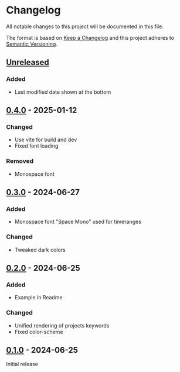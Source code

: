 # Changelog

All notable changes to this project will be documented in this file.

The format is based on [Keep a Changelog](https://keepachangelog.com/) and this project adheres to [Semantic Versioning](https://semver.org/).

## [Unreleased]

### Added

- Last modified date shown at the bottom

## [0.4.0] - 2025-01-12

### Changed

- Use vite for build and dev
- Fixed font loading

### Removed

- Monospace font

## [0.3.0] - 2024-06-27

### Added

- Monospace font "Space Mono" used for timeranges

### Changed

- Tweaked dark colors

## [0.2.0] - 2024-06-25

### Added

- Example in Readme

### Changed

- Unified rendering of projects keywords
- Fixed color-scheme

## [0.1.0] - 2024-06-25

Initial release

[Unreleased]: https://github.com/MoritzBru/jsonresume-theme-reactive/compare/v0.4.0...HEAD
[0.4.0]: https://github.com/MoritzBru/jsonresume-theme-reactive/compare/v0.3.0...v0.4.0
[0.3.0]: https://github.com/MoritzBru/jsonresume-theme-reactive/compare/v0.2.0...v0.3.0
[0.2.0]: https://github.com/MoritzBru/jsonresume-theme-reactive/compare/v0.1.0...v0.2.0
[0.1.0]: https://github.com/MoritzBru/jsonresume-theme-reactive/releases/tag/v0.1.0
